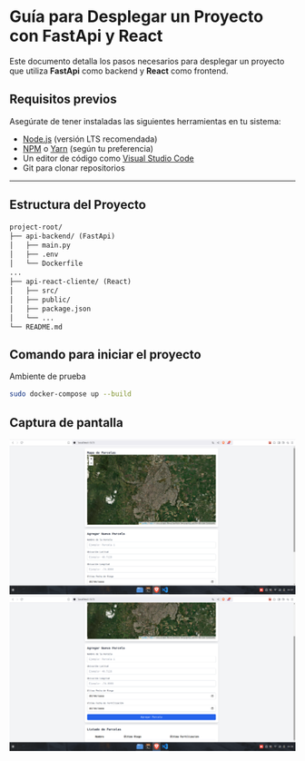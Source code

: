 # Guía para Desplegar un Proyecto con FastApi y React

Este documento detalla los pasos necesarios para desplegar un proyecto que utiliza **FastApi** como backend y **React** como frontend.

## Requisitos previos

Asegúrate de tener instaladas las siguientes herramientas en tu sistema:

- [Node.js](https://nodejs.org/) (versión LTS recomendada)
- [NPM](https://www.npmjs.com/) o [Yarn](https://yarnpkg.com/) (según tu preferencia)
- Un editor de código como [Visual Studio Code](https://code.visualstudio.com/)
- Git para clonar repositorios
---

## Estructura del Proyecto

```plaintext
project-root/
├── api-backend/ (FastApi)
│   ├── main.py
│   ├── .env
│   └── Dockerfile
...
├── api-react-cliente/ (React)
│   ├── src/
│   ├── public/
│   ├── package.json
│   └── ...
└── README.md
```


## Comando para iniciar el proyecto

Ambiente de prueba

```bash
sudo docker-compose up --build 
```


## Captura de pantalla
![Descripción de la imagen](/public/images/image.png)
![Descripción de la imagen](/public/images/image1.png)
